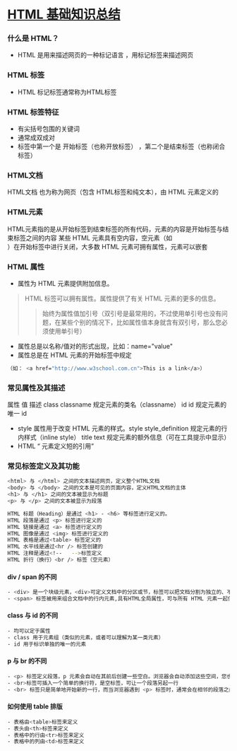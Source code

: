 
# [HTML 基础知识总结](https://www.w3school.com.cn/html/html_lists.asp)

### 什么是 HTML？
- HTML 是用来描述网页的一种标记语言 ，用标记标签来描述网页

### HTML 标签
- HTML 标记标签通常称为HTML标签

### HTML 标签特征
- 有尖括号包围的关键词
- 通常成双成对
- 标签中第一个是  开始标签（也称开放标签） ，第二个是结束标签（也称闭合标签）


### HTML文档
HTML文档 也为称为网页（包含 HTML标签和纯文本），由 HTML 元素定义的 
### HTML元素
HTML元素指的是从开始标签到结束标签的所有代码，元素的内容是开始标签与结束标签之间的内容
某些 HTML 元素具有空内容，空元素（如 <br>）在开始标签中进行关闭，大多数 HTML 元素可拥有属性，元素可以嵌套

### HTML 属性
- 属性为 HTML 元素提供附加信息。
> HTML 标签可以拥有属性。属性提供了有关 HTML 元素的更多的信息。
>> 始终为属性值加引号（双引号是最常用的，不过使用单引号也没有问题，在某些个别的情况下，比如属性值本身就含有双引号，那么您必须使用单引号）
- 属性总是以名称/值对的形式出现，比如：name="value"
- 属性总是在 HTML 元素的开始标签中规定
```sh
（如： <a href="http://www.w3school.com.cn">This is a link</a>）
```
### 常见属性及其描述
属性	值	描述
class	classname	规定元素的类名（classname）
id	id	规定元素的唯一 id
- style 属性用于改变 HTML 元素的样式。style	style_definition	规定元素的行内样式（inline style）
title	text	规定元素的额外信息（可在工具提示中显示）
- HTML <q> 元素定义短的引用


### 常见标签定义及其功能
```sh
<html> 与 </html> 之间的文本描述网页，定义整个HTML文档
<body> 与 </body> 之间的文本是可见的页面内容，定义HTML文档的主体
<h1> 与 </h1> 之间的文本被显示为标题
<p> 与 </p> 之间的文本被显示为段落

HTML 标题（Heading）是通过 <h1> - <h6> 等标签进行定义的。
HTML 段落是通过 <p> 标签进行定义的
HTML 链接是通过 <a> 标签进行定义的
HTML 图像是通过 <img> 标签进行定义的
HTML 表格是通过<table> 标签定义的
HTML 水平线是通过<hr /> 标签创建的
HTML 注释是通过<!--   -->标签定义
HTML 折行（换行）<br /> 标签（空元素）
```
#### div / span 的不同
```sh
- <div> 是一个块级元素，<div>可定义文档中的分区或节，标签可以把文档分割为独立的、不同的部分，会自动提行。可以通过 <div> 的 class 或 id 应用额外的样式，可修饰分区或节
- <span> 标签被用来组合文档中的行内元素,具有HTML全局属性，可与所有 HTML 元素一起使用的属性，不会自动另起一行，修饰分区或节内部的某部分内容
```

####  class 与 id 的不同
```sh
- 均可以定于属性
- class 用于元素组（类似的元素，或者可以理解为某一类元素）
- id 用于标识单独的唯一的元素
```
#### p 与 br 的不同

```sh
- <p> 标签定义段落，p 元素会自动在其前后创建一些空白。浏览器会自动添加这些空间，您也可以在样式表中规定。
- <br>标签可插入一个简单的换行符，是空标签，可让一个段落另起一行
- <br> 标签只是简单地开始新的一行，而当浏览器遇到 <p> 标签时，通常会在相邻的段落之间插入一些垂直的间距。
```
#### 如何使用 table 排版
```sh
- 表格由<table>标签来定义
- 表头由<th>标签来定义
- 表格中的行由<tr>标签来定义
- 表格中的列由<td>标签来定义
```




